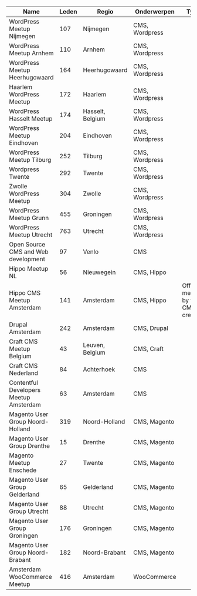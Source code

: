 | Name                                   | Leden | Regio            | Onderwerpen    | Type                                | 
|----------------------------------------|-------|------------------|----------------|-------------------------------------| 
| WordPress Meetup Nijmegen              | 107   | Nijmegen         | CMS, Wordpress |                                     | 
| WordPress Meetup Arnhem                | 110   | Arnhem           | CMS, Wordpress |                                     | 
| WordPress Meetup Heerhugowaard         | 164   | Heerhugowaard    | CMS, Wordpress |                                     | 
| Haarlem WordPress Meetup               | 172   | Haarlem          | CMS, Wordpress |                                     | 
| WordPress Hasselt Meetup               | 174   | Hasselt, Belgium | CMS, Wordpress |                                     | 
| WordPress Meetup Eindhoven             | 204   | Eindhoven        | CMS, Wordpress |                                     | 
| WordPress Meetup Tilburg               | 252   | Tilburg          | CMS, Wordpress |                                     | 
| Wordpress Twente                       | 292   | Twente           | CMS, Wordpress |                                     | 
| Zwolle WordPress Meetup                | 304   | Zwolle           | CMS, Wordpress |                                     | 
| WordPress Meetup Grunn                 | 455   | Groningen        | CMS, Wordpress |                                     | 
| WordPress Meetup Utrecht               | 763   | Utrecht          | CMS, Wordpress |                                     | 
| Open Source CMS and Web development    | 97    | Venlo            | CMS            |                                     | 
| Hippo Meetup NL                        | 56    | Nieuwegein       | CMS, Hippo     |                                     | 
| Hippo CMS Meetup Amsterdam             | 141   | Amsterdam        | CMS, Hippo     | Official meetup by the CMS creators | 
| Drupal Amsterdam                       | 242   | Amsterdam        | CMS, Drupal    |                                     | 
| Craft CMS Meetup Belgium               | 43    | Leuven, Belgium  | CMS, Craft     |                                     | 
| Craft CMS Nederland                    | 84    | Achterhoek       | CMS            |                                     | 
| Contentful Developers Meetup Amsterdam | 63    | Amsterdam        | CMS            |                                     | 
| Magento User Group Noord-Holland       | 319   | Noord-Holland    | CMS, Magento   |                                     | 
| Magento User Group Drenthe             | 15    | Drenthe          | CMS, Magento   |                                     | 
| Magento Meetup Enschede                | 27    | Twente           | CMS, Magento   |                                     | 
| Magento User Group Gelderland          | 65    | Gelderland       | CMS, Magento   |                                     | 
| Magento User Group Utrecht             | 88    | Utrecht          | CMS, Magento   |                                     | 
| Magento User Group Groningen           | 176   | Groningen        | CMS, Magento   |                                     | 
| Magento User Group Noord-Brabant       | 182   | Noord-Brabant    | CMS, Magento   |                                     | 
| Amsterdam WooCommerce Meetup           | 416   | Amsterdam        | WooCommerce    |                                     | 
